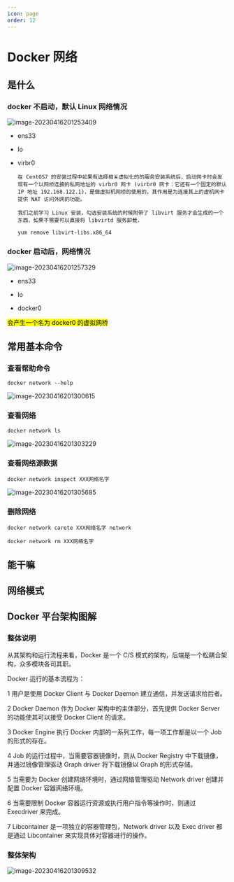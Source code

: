 ```yaml
---
icon: page
order: 12
---
```

# Docker 网络

## 是什么

### docker 不启动，默认 Linux 网络情况

![image-20230416201253409](./assets/image-20230416201253409.png)

- ens33

- lo

- virbr0

  ```
  在 CentOS7 的安装过程中如果有选择相关虚拟化的的服务安装系统后，启动网卡时会发现有一个以网桥连接的私网地址的 virbr0 网卡 (virbr0 网卡：它还有一个固定的默认 IP 地址 192.168.122.1)，是做虚拟机网桥的使用的，其作用是为连接其上的虚机网卡提供 NAT 访问外网的功能。
  
  我们之前学习 Linux 安装，勾选安装系统的时候附带了 libvirt 服务才会生成的一个东西，如果不需要可以直接将 libvirtd 服务卸载，
  
  yum remove libvirt-libs.x86_64
  ```


### docker 启动后，网络情况

![image-20230416201257329](./assets/image-20230416201257329.png)

- ens33

- lo
- docker0

<mark>会产生一个名为 docker0 的虚拟网桥</mark>

## 常用基本命令

### 查看帮助命令

`docker network --help`

![image-20230416201300615](./assets/image-20230416201300615.png)

### 查看网络

`docker network ls`

![image-20230416201303229](./assets/image-20230416201303229.png)

### 查看网络源数据

`docker network inspect XXX网络名字`

![image-20230416201305685](./assets/image-20230416201305685.png)

### 删除网络

`docker network carete XXX网络名字 network`

`docker network rm XXX网络名字`

## 能干嘛



## 网络模式



## Docker 平台架构图解

### 整体说明

从其架构和运行流程来看，Docker 是一个 C/S 模式的架构，后端是一个松耦合架构，众多模块各司其职。 

 

Docker 运行的基本流程为：

 

1 用户是使用 Docker Client 与 Docker Daemon 建立通信，并发送请求给后者。

2 Docker Daemon 作为 Docker 架构中的主体部分，首先提供 Docker Server 的功能使其可以接受 Docker Client 的请求。

3 Docker Engine 执行 Docker 内部的一系列工作，每一项工作都是以一个 Job 的形式的存在。

4 Job 的运行过程中，当需要容器镜像时，则从 Docker Registry 中下载镜像，并通过镜像管理驱动 Graph driver 将下载镜像以 Graph 的形式存储。

5 当需要为 Docker 创建网络环境时，通过网络管理驱动 Network driver 创建并配置 Docker 容器网络环境。

6 当需要限制 Docker 容器运行资源或执行用户指令等操作时，则通过 Execdriver 来完成。

7 Libcontainer 是一项独立的容器管理包，Network driver 以及 Exec driver 都是通过 Libcontainer 来实现具体对容器进行的操作。

### 整体架构

![image-20230416201309532](./assets/image-20230416201309532.png)
